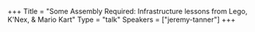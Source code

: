 +++
Title = "Some Assembly Required: Infrastructure lessons from Lego, K'Nex, & Mario Kart"
Type = "talk"
Speakers = ["jeremy-tanner"]
+++
